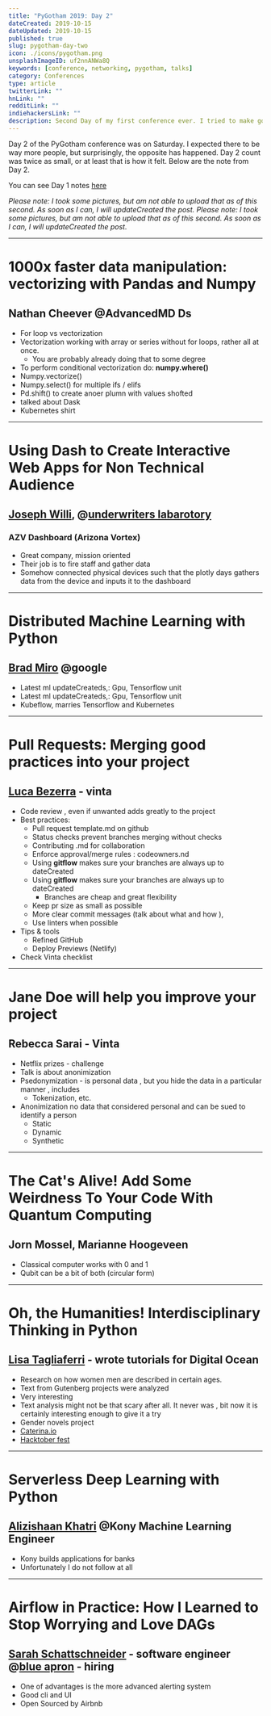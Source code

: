 ```yaml
---
title: "PyGotham 2019: Day 2"
dateCreated: 2019-10-15
dateUpdated: 2019-10-15
published: true
slug: pygotham-day-two
icon: ./icons/pygotham.png
unsplashImageID: uf2nnANWa8Q
keywords: [conference, networking, pygotham, talks]
category: Conferences
type: article
twitterLink: ""
hnLink: ""
redditLink: ""
indiehackersLink: ""
description: Second Day of my first conference ever. I tried to make good notes during the talks I attended.
---
```


Day 2 of the PyGotham conference was on Saturday. I expected there to be way more people, but surprisingly, the opposite has happened. Day 2 count was twice as small, or at least that is how it felt. Below are the note from Day 2.

You can see Day 1 notes [here](pygotham-2019-day-1)

_Please note: I took some pictures, but am not able to upload that as of this second. As soon as I can, I will updateCreated the post._
_Please note: I took some pictures, but am not able to upload that as of this second. As soon as I can, I will updateCreated the post._

***
# 1000x faster data manipulation: vectorizing with Pandas and Numpy
## Nathan Cheever @AdvancedMD Ds
* For loop vs vectorization
* Vectorization working with array or series without for loops, rather all at once.
  * You are probably already doing that to some degree
* To perform conditional vectorization do: **numpy.where()**
* Numpy.vectorize()
* Numpy.select() for multiple ifs / elifs
* Pd.shift() to create anoer plumn with values shofted
* talked about Dask
* Kubernetes shirt

***
# Using Dash to Create Interactive Web Apps for Non Technical Audience
## [Joseph Willi](https://www.linkedin.com/in/joseph-willi-38b7883b/), @[underwriters labarotory](https://www.ul.com/)
### AZV Dashboard (Arizona Vortex)
* Great company, mission oriented
* Their job is to fire staff and gather data
* Somehow connected physical devices such that the plotly days gathers data from the device and inputs it to the dashboard

***
# Distributed Machine Learning with Python
## [Brad Miro](http://https://www.linkedin.com/in/brad-miro/) @google
* Latest ml updateCreateds,: Gpu, Tensorflow unit
* Latest ml updateCreateds,: Gpu, Tensorflow unit
* Kubeflow, marries Tensorflow and Kubernetes

***
# Pull Requests: Merging good practices into your project
## [Luca Bezerra](mailto:lucabezerra@gmail.com) - vinta
* Code review , even if unwanted adds greatly to the project
* Best practices:
  * Pull request template.md on github
  * Status checks prevent branches merging without checks
  * Contributing .md for collaboration
  * Enforce approval/merge rules : codeowners.nd
  * Using **gitflow** makes sure your branches are always up to dateCreated
  * Using **gitflow** makes sure your branches are always up to dateCreated
    * Branches are cheap and great flexibility
  * Keep pr size as small as possible
  * More clear commit messages (talk about what and how ),
  * Use linters when possible
* Tips & tools
  * Refined GitHub
  * Deploy Previews (Netlify)
* Check Vinta checklist

***
# Jane Doe will help you improve your project
## Rebecca Sarai - Vinta
* Netflix prizes - challenge
* Talk is about anonimization
* Psedonymization - is personal data , but you hide the data in a particular manner , includes
  * Tokenization, etc.
* Anonimization no data that considered personal and can be sued to identify a person
  * Static
  * Dynamic
  * Synthetic

***
# The Cat's Alive! Add Some Weirdness To Your Code With Quantum Computing
## Jorn Mossel, Marianne Hoogeveen
* Classical computer works with 0 and 1
* Qubit can be a bit of both (circular form)

***
# Oh, the Humanities! Interdisciplinary Thinking in Python
## [Lisa Tagliaferri](https://lisatagliaferri.org) - wrote tutorials for Digital Ocean
* Research on how women men are described in certain ages.
* Text from Gutenberg projects were analyzed
* Very interesting
* Text analysis might not be that scary after all. It never was , bit now it is certainly interesting enough to give it a try
* Gender novels project
* [Caterina.io](https://Caterina.io)
* [Hacktober fest](https://hacktoberfest.digitalocean.com/)

***
# Serverless Deep Learning with Python
## [Alizishaan Khatri](https://www.linkedin.com/in/alizishaan-khatri-32a20637/) @Kony Machine Learning Engineer
* Kony builds applications for banks
* Unfortunately I do not follow at all

***
# Airflow in Practice: How I Learned to Stop Worrying and Love DAGs
## [Sarah Schattschneider](https://www.linkedin.com/in/sarahschattschneider/) - software engineer @[blue apron](https://www.blueapron.com/) - hiring
* One of advantages is the more advanced alerting system
* Good cli and UI
* Open Sourced by Airbnb
